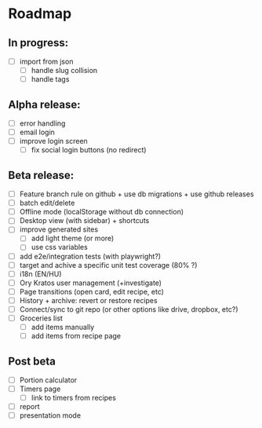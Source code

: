 # Roadmap

## In progress:

- [ ] import from json
  - [ ] handle slug collision
  - [ ] handle tags

## Alpha release:

- [ ] error handling
- [ ] email login
- [ ] improve login screen
  - [ ] fix social login buttons (no redirect)

## Beta release:

- [ ] Feature branch rule on github + use db migrations + use github releases
- [ ] batch edit/delete
- [ ] Offline mode (localStorage without db connection)
- [ ] Desktop view (with sidebar) + shortcuts
- [ ] improve generated sites
  - [ ] add light theme (or more)
  - [ ] use css variables
- [ ] add e2e/integration tests (with playwright?)
- [ ] target and achive a specific unit test coverage (80% ?)
- [ ] i18n (EN/HU)
- [ ] Ory Kratos user management (+investigate)
- [ ] Page transitions (open card, edit recipe, etc)
- [ ] History + archive: revert or restore recipes
- [ ] Connect/sync to git repo (or other options like drive, dropbox, etc?)
- [ ] Groceries list
  - [ ] add items manually
  - [ ] add items from recipe page

## Post beta

- [ ] Portion calculator
- [ ] Timers page
  - [ ] link to timers from recipes
- [ ] report
- [ ] presentation mode

